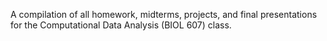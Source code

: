 A compilation of all homework, midterms, projects, and final presentations for the Computational Data Analysis (BIOL 607) class. 
